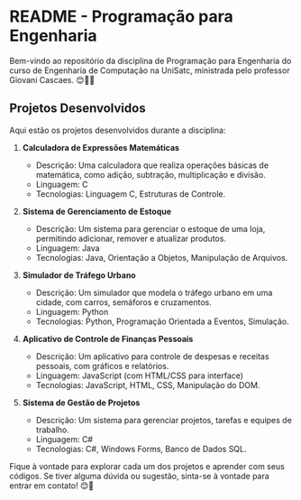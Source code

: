 # README - Programação para Engenharia

Bem-vindo ao repositório da disciplina de Programação para Engenharia do curso de Engenharia de Computação na UniSatc, ministrada pelo professor Giovani Cascaes. 😊👨‍🏫

## Projetos Desenvolvidos

Aqui estão os projetos desenvolvidos durante a disciplina:

1. **Calculadora de Expressões Matemáticas**
   - Descrição: Uma calculadora que realiza operações básicas de matemática, como adição, subtração, multiplicação e divisão.
   - Linguagem: C
   - Tecnologias: Linguagem C, Estruturas de Controle.

2. **Sistema de Gerenciamento de Estoque**
   - Descrição: Um sistema para gerenciar o estoque de uma loja, permitindo adicionar, remover e atualizar produtos.
   - Linguagem: Java
   - Tecnologias: Java, Orientação a Objetos, Manipulação de Arquivos.

3. **Simulador de Tráfego Urbano**
   - Descrição: Um simulador que modela o tráfego urbano em uma cidade, com carros, semáforos e cruzamentos.
   - Linguagem: Python
   - Tecnologias: Python, Programação Orientada a Eventos, Simulação.

4. **Aplicativo de Controle de Finanças Pessoais**
   - Descrição: Um aplicativo para controle de despesas e receitas pessoais, com gráficos e relatórios.
   - Linguagem: JavaScript (com HTML/CSS para interface)
   - Tecnologias: JavaScript, HTML, CSS, Manipulação do DOM.

5. **Sistema de Gestão de Projetos**
   - Descrição: Um sistema para gerenciar projetos, tarefas e equipes de trabalho.
   - Linguagem: C#
   - Tecnologias: C#, Windows Forms, Banco de Dados SQL.

Fique à vontade para explorar cada um dos projetos e aprender com seus códigos. Se tiver alguma dúvida ou sugestão, sinta-se à vontade para entrar em contato! 😊🚀
